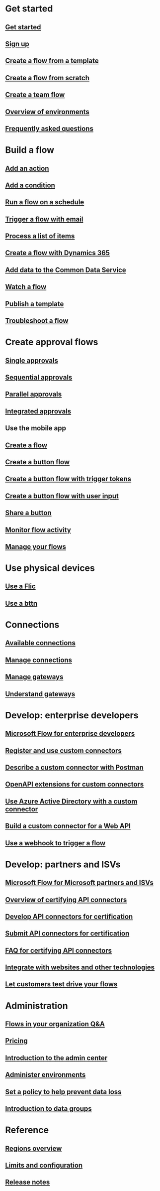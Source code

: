 # Get started
## [Get started](getting-started.md)
## [Sign up](sign-up-sign-in.md)
## [Create a flow from a template](get-started-logic-template.md)
## [Create a flow from scratch](get-started-logic-flow.md)
## [Create a team flow](create-team-flows.md)
## [Overview of environments](environments-overview-maker.md)
## [Frequently asked questions](frequently-asked-questions.md)
# Build a flow
## [Add an action](multi-step-logic-flow.md)
## [Add a condition](add-a-condition.md)
## [Run a flow on a schedule](run-tasks-on-a-schedule.md)
## [Trigger a flow with email](email-triggers.md)
## [Process a list of items](apply-to-each.md)
## [Create a flow with Dynamics 365](connection-dynamics365.md)
## [Add data to the Common Data Service](common-data-model-intro.md)
## [Watch a flow](see-a-flow-run.md)
## [Publish a template](publish-a-template.md)
## [Troubleshoot a flow](fix-flow-failures.md)
# Create approval flows
## [Single approvals](modern-approvals.md)
## [Sequential approvals](sequential-modern-approvals.md)
## [Parallel approvals](parallel-modern-approvals.md)
## [Integrated approvals](common-data-model-approve.md)
## Use the mobile app
## [Create a flow](mobile-create-flow.md)
## [Create a button flow](introduction-to-button-flows.md)
## [Create a button flow with trigger tokens](introduction-to-button-trigger-tokens.md)
## [Create a button flow with user input](button-flow-with-user-input-tokens.md)
## [Share a button](share-buttons.md)
## [Monitor flow activity](mobile-monitor-activity.md)
## [Manage your flows](mobile-manage-flows.md)
# Use physical devices
## [Use a Flic](flic-button-flows.md)
## [Use a bttn](bttn-button-flows.md)
# Connections
## [Available connections](https://go.microsoft.com/fwlink/?LinkId=832211&clcid=0x409)
## [Manage connections](add-manage-connections.md)
## [Manage gateways](gateway-manage.md)
## [Understand gateways](gateway-reference.md)
# Develop: enterprise developers
## [Microsoft Flow for enterprise developers](dev-enterprise-intro.md)
## [Register and use custom connectors](register-custom-api.md)
## [Describe a custom connector with Postman](postman-collection.md)
## [OpenAPI extensions for custom connectors](customapi-how-to-swagger.md)
## [Use Azure Active Directory with a custom connector](customapi-azure-resource-manager-tutorial.md)
## [Build a custom connector for a Web API](customapi-web-api-tutorial.md)
## [Use a webhook to trigger a flow](customapi-webhooks.md)
# Develop: partners and ISVs
## [Microsoft Flow for Microsoft partners and ISVs](dev-isv-partner-intro.md)
## [Overview of certifying API connectors](api-connector-overview.md)
## [Develop API connectors for certification](api-connector-dev.md)
## [Submit API connectors for certification](api-connector-submission.md)
## [FAQ for certifying API connectors](api-connector-faq.md)
## [Integrate with websites and other technologies](embed-flow-dev.md)
## [Let customers test drive your flows](dev-appsource-test-drive.md)
# Administration
## [Flows in your organization Q&A](organization-q-and-a.md)
## [Pricing](billing-questions.md)
## [Introduction to the admin center](introduction-to-the-admin-center.md)
## [Administer environments](environments-overview-admin.md)
## [Set a policy to help prevent data loss](prevent-data-loss.md)
## [Introduction to data groups](introduction-to-data-groups.md)
# Reference
## [Regions overview](regions-overview.md)
## [Limits and configuration](limits-and-config.md)
## [Release notes](release-notes.md)